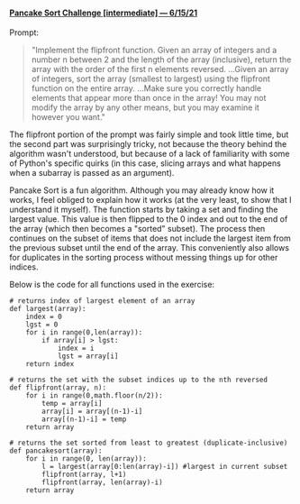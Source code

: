 #### [Pancake Sort Challenge [intermediate] — 6/15/21](https://www.reddit.com/r/dailyprogrammer/comments/np3sio/20210531_challenge_392_intermediate_pancake_sort/)


Prompt:
>"Implement the flipfront function. Given an array of integers and a number n between 2 and the length of the array (inclusive), return the array with the order of the first n elements reversed. ...Given an array of integers, sort the array (smallest to largest) using the flipfront function on the entire array.
...Make sure you correctly handle elements that appear more than once in the array!
You may not modify the array by any other means, but you may examine it however you want."

The flipfront portion of the prompt was fairly simple and took little time, but the second part was surprisingly tricky, not because the theory behind the algorithm wasn't understood, but because of a lack of familiarity with some of Python's specific quirks (in this case, slicing arrays and what happens when a subarray is passed as an argument).

Pancake Sort is a fun algorithm. Although you may already know how it works, I feel obliged to explain how it works (at the very least, to show that I understand it myself).
The function starts by taking a set and finding the largest value. This value is then flipped to the 0 index and out to the end of the array (which then becomes a "sorted" subset). The process then continues on the subset of items that does not include the largest item from the previous subset until the end of the array. This conveniently also allows for duplicates in the sorting process without messing things up for other indices.


Below is the code for all functions used in the exercise:

    # returns index of largest element of an array
    def largest(array):
        index = 0
        lgst = 0
        for i in range(0,len(array)):
            if array[i] > lgst:
                index = i
                lgst = array[i]
        return index

    # returns the set with the subset indices up to the nth reversed
    def flipfront(array, n):
        for i in range(0,math.floor(n/2)):
            temp = array[i]
            array[i] = array[(n-1)-i]
            array[(n-1)-i] = temp
        return array

    # returns the set sorted from least to greatest (duplicate-inclusive)
    def pancakesort(array):
        for i in range(0, len(array)):
            l = largest(array[0:len(array)-i]) #largest in current subset
            flipfront(array, l+1)
            flipfront(array, len(array)-i)
        return array
